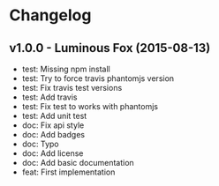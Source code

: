 Changelog
=========

v1.0.0 - Luminous Fox (2015-08-13) 
----------------------------------------------------------------------

  - test: Missing npm install
  - test: Try to force travis phantomjs version
  - test: Fix travis test versions
  - test: Add travis
  - test: Fix test to works with phantomjs
  - test: Add unit test
  - doc: Fix api style
  - doc: Add badges
  - doc: Typo
  - doc: Add license
  - doc: Add basic documentation
  - feat: First implementation


